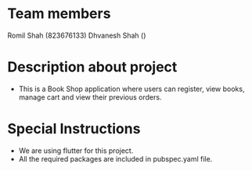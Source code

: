 # Team members
Romil Shah (823676133)
Dhvanesh Shah ()

# Description about project
- This is a Book Shop application where users can register, view books, manage cart and view their previous orders.

# Special Instructions
- We are using flutter for this project.
- All the required packages are included in pubspec.yaml file.

